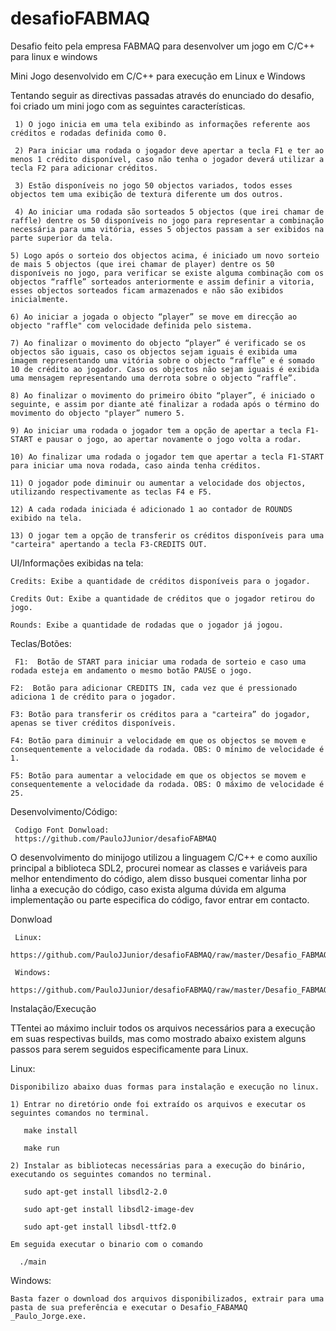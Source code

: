 # desafioFABMAQ

Desafio feito pela empresa FABMAQ para desenvolver um jogo em C/C++ para linux e windows

Mini Jogo desenvolvido em C/C++ para execução em Linux e Windows 

Tentando seguir as directivas passadas através do enunciado do desafio, foi criado um mini jogo com as seguintes características. 
  
     1) O jogo inicia em uma tela exibindo as informações referente aos créditos e rodadas definida como 0.  

     2) Para iniciar uma rodada o jogador deve apertar a tecla F1 e ter ao menos 1 crédito disponível, caso não tenha o jogador deverá utilizar a tecla F2 para adicionar créditos. 

     3) Estão disponíveis no jogo 50 objectos variados, todos esses objectos tem uma exibição de textura diferente um dos outros. 

     4) Ao iniciar uma rodada são sorteados 5 objectos (que irei chamar de raffle) dentre os 50 disponíveis no jogo para representar a combinação necessária para uma vitória, esses 5 objectos passam a ser exibidos na parte superior da tela. 

    5) Logo após o sorteio dos objectos acima, é iniciado um novo sorteio de mais 5 objectos (que irei chamar de player) dentre os 50 disponíveis no jogo, para verificar se existe alguma combinação com os objectos “raffle” sorteados anteriormente e assim definir a vitoria, esses objectos sorteados ficam armazenados e não são exibidos inicialmente. 

    6) Ao iniciar a jogada o objecto “player” se move em direcção ao objecto "raffle" com velocidade definida pelo sistema. 

    7) Ao finalizar o movimento do objecto “player” é verificado se os objectos são iguais, caso os objectos sejam iguais é exibida uma imagem representando uma vitória sobre o objecto “raffle” e é somado 10 de crédito ao jogador. Caso os objectos não sejam iguais é exibida uma mensagem representando uma derrota sobre o objecto “raffle”. 

    8) Ao finalizar o movimento do primeiro óbito “player”, é iniciado o seguinte, e assim por diante até finalizar a rodada após o término do movimento do objecto "player” numero 5. 
 
    9) Ao iniciar uma rodada o jogador tem a opção de apertar a tecla F1-START e pausar o jogo, ao apertar novamente o jogo volta a rodar. 

    10) Ao finalizar uma rodada o jogador tem que apertar a tecla F1-START para iniciar uma nova rodada, caso ainda tenha créditos. 

    11) O jogador pode diminuir ou aumentar a velocidade dos objectos, utilizando respectivamente as teclas F4 e F5. 

    12) A cada rodada iniciada é adicionado 1 ao contador de ROUNDS exibido na tela. 

    13) O jogar tem a opção de transferir os créditos disponíveis para uma "carteira" apertando a tecla F3-CREDITS OUT. 

 

UI/Informações exibidas na tela: 

    Credits: Exibe a quantidade de créditos disponíveis para o jogador. 

    Credits Out: Exibe a quantidade de créditos que o jogador retirou do jogo. 

    Rounds: Exibe a quantidade de rodadas que o jogador já jogou. 

 

Teclas/Botões:  

     F1:  Botão de START para iniciar uma rodada de sorteio e caso uma rodada esteja em andamento o mesmo botão PAUSE o jogo.  

    F2:  Botão para adicionar CREDITS IN, cada vez que é pressionado adiciona 1 de crédito para o jogador. 

    F3: Botão para transferir os créditos para a "carteira” do jogador, apenas se tiver créditos disponíveis. 

    F4: Botão para diminuir a velocidade em que os objectos se movem e consequentemente a velocidade da rodada. OBS: O mínimo de velocidade é 1. 

    F5: Botão para aumentar a velocidade em que os objectos se movem e consequentemente a velocidade da rodada. OBS: O máximo de velocidade é 25. 

 

 

Desenvolvimento/Código: 

     Codigo Font Donwload:
     https://github.com/PauloJJunior/desafioFABMAQ
          

   O desenvolvimento do minijogo utilizou a linguagem C/C++ e como auxílio principal a biblioteca SDL2, procurei nomear as classes e variáveis para melhor entendimento do código, alem disso busquei comentar linha por linha a execução do código, caso exista alguma dúvida em alguma implementação ou parte especifica do código, favor entrar em contacto. 


 
Donwload

     Linux: 
     https://github.com/PauloJJunior/desafioFABMAQ/raw/master/Desafio_FABMAQ_Paulo_Jorge_Linux.zip

     Windows: 
     https://github.com/PauloJJunior/desafioFABMAQ/raw/master/Desafio_FABMAQ_Paulo_Jorge_Windows.zip
 

Instalação/Execução 

   TTentei ao máximo incluir todos os arquivos necessários para a execução em suas respectivas builds, mas como mostrado abaixo existem alguns passos para serem seguidos especificamente para Linux. 
   

Linux: 

    Disponibilizo abaixo duas formas para instalação e execução no linux. 

    1) Entrar no diretório onde foi extraído os arquivos e executar os seguintes comandos no terminal. 

       make install 

       make run 

    2) Instalar as bibliotecas necessárias para a execução do binário, executando os seguintes comandos no terminal. 

       sudo apt-get install libsdl2-2.0 

       sudo apt-get install libsdl2-image-dev 

       sudo apt-get install libsdl-ttf2.0 

    Em seguida executar o binario com o comando 

      ./main 

Windows:  

    Basta fazer o download dos arquivos disponibilizados, extrair para uma pasta de sua preferência e executar o Desafio_FABAMAQ _Paulo_Jorge.exe. 

 

 
